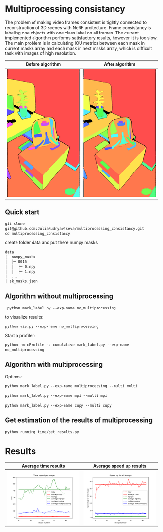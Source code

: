 # Multiprocessing consistancy

The problem of making video frames consistent is tightly connected to reconstruction of 3D scenes with NeRF arcitecture. Frame consistancy is labeling one objects with one class label on all frames. The current implemented algorithm performs satisfactory results, however, it is too slow. The main problem is in calculating IOU metrics between each mask in current masks array and each mask in next masks array, which is difficult task with images of high resolution.


Before algorithm     |  After algorithm
:-------------------------:|:-------------------------:
![](https://github.com/JuliaKudryavtseva/multiprocessing_consistancy/blob/main/vis_consistent/vis_consistent.gif)  |  ![](https://github.com/JuliaKudryavtseva/multiprocessing_consistancy/blob/main/vis_consistent/cupy.gif)

## Quick start
```
git clone git@github.com:JuliaKudryavtseva/multiprocessing_consistancy.git
cd multiprocessing_consistancy
```

create folder data and put there numpy masks: 
```
data
├─ numpy_masks               
│  ├─ 0015
│  │  ├─ 0.npy  
│  │  ├─ 1.npy  
│  ...
| sk_masks.json
```

## Algorithm without multiprocessing

     python mark_label.py --exp-name no_multiprocessing
    

to visualize results:

    python vis.py --exp-name no_multiprocessing


Start a profiler:

    python -m cProfile -s cumulative mark_label.py --exp-name no_multiprocessing
    

## Algorithm with multiprocessing

Options:

    python mark_label.py --exp-name multiprocessing --multi multi

    python mark_label.py --exp-name mpi --multi mpi

    python mark_label.py --exp-name cupy --multi cupy


## Get estimation of the results of multiprocessing

    python running_time/get_results.py

# Results   

Average time results       |  Average speed up results 
:-------------------------:|:-------------------------:
![](https://github.com/JuliaKudryavtseva/multiprocessing_consistancy/blob/main/running_time/time_per_image.png)  |  ![](https://github.com/JuliaKudryavtseva/multiprocessing_consistancy/blob/main/running_time/all_images_speed_up.png)
